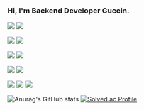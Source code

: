 ### Hi, I'm Backend Developer Guccin.




<a href="버튼을 눌렀을 때 이동할 링크" target="_blank"><img src="https://img.shields.io/badge/Node.js-339933"/></a>
<a href="버튼을 눌렀을 때 이동할 링크" target="_blank"><img src="https://img.shields.io/badge/python-3776AB"/></a>

<a href="버튼을 눌렀을 때 이동할 링크" target="_blank"><img src="https://img.shields.io/badge/RabbitMQ-FF6600"/></a>
<a href="버튼을 눌렀을 때 이동할 링크" target="_blank"><img src="https://img.shields.io/badge/MQTT-261C29"/></a>

<a href="버튼을 눌렀을 때 이동할 링크" target="_blank"><img src="https://img.shields.io/badge/Mysql-4479A1"/></a>
<a href="버튼을 눌렀을 때 이동할 링크" target="_blank"><img src="https://img.shields.io/badge/Redis-DC382D"/></a>

<a href="버튼을 눌렀을 때 이동할 링크" target="_blank"><img src="https://img.shields.io/badge/GCP-3499CD"/></a>
<a href="버튼을 눌렀을 때 이동할 링크" target="_blank"><img src="https://img.shields.io/badge/Jenkins-D24939"/></a>

<a href="버튼을 눌렀을 때 이동할 링크" target="_blank"><img src="https://img.shields.io/badge/React.js-61DAFB"/></a>
<a href="버튼을 눌렀을 때 이동할 링크" target="_blank"><img src="https://img.shields.io/badge/ReactNative.js-000020"/></a>
<a href="버튼을 눌렀을 때 이동할 링크" target="_blank"><img src="https://img.shields.io/badge/Vue.js-4FC08D"/></a>


![Anurag's GitHub stats](https://github-readme-stats.vercel.app/api?username=Dev-Guccin&show_icons=true&theme=radical)
[![Solved.ac Profile](http://mazassumnida.wtf/api/v2/generate_badge?boj=ghks2047)](https://solved.ac/ghks2047/)

<!--
**Dev-Guccin/Dev-Guccin** is a ✨ _special_ ✨ repository because its `README.md` (this file) appears on your GitHub profile.

Here are some ideas to get you started:

- 🔭 I’m currently working on ...
- 🌱 I’m currently learning ...
- 👯 I’m looking to collaborate on ...
- 🤔 I’m looking for help with ...
- 💬 Ask me about ...
- 📫 How to reach me: ...
- 😄 Pronouns: ...
- ⚡ Fun fact: ...
-->
